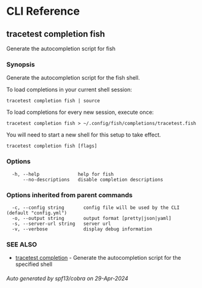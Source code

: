 # CLI Reference
## tracetest completion fish

Generate the autocompletion script for fish

### Synopsis

Generate the autocompletion script for the fish shell.

To load completions in your current shell session:

```
tracetest completion fish | source
```

To load completions for every new session, execute once:

```
tracetest completion fish > ~/.config/fish/completions/tracetest.fish
```

You will need to start a new shell for this setup to take effect.


```
tracetest completion fish [flags]
```

### Options

```
  -h, --help              help for fish
      --no-descriptions   disable completion descriptions
```

### Options inherited from parent commands

```
  -c, --config string       config file will be used by the CLI (default "config.yml")
  -o, --output string       output format [pretty|json|yaml]
  -s, --server-url string   server url
  -v, --verbose             display debug information
```

### SEE ALSO

* [tracetest completion](tracetest_completion.md)	 - Generate the autocompletion script for the specified shell

###### Auto generated by spf13/cobra on 29-Apr-2024

